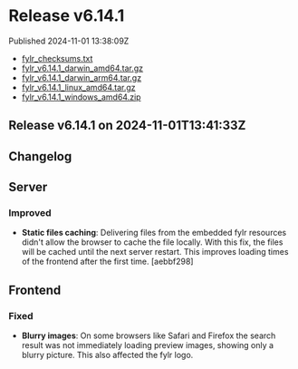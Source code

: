 
# Release v6.14.1

Published 2024-11-01 13:38:09Z

* [fylr_checksums.txt](https://s3.eu-central-1.wasabisys.com/fylr-releases/v6.14.1/fylr_checksums.txt)
* [fylr_v6.14.1_darwin_amd64.tar.gz](https://s3.eu-central-1.wasabisys.com/fylr-releases/v6.14.1/fylr_v6.14.1_darwin_amd64.tar.gz)
* [fylr_v6.14.1_darwin_arm64.tar.gz](https://s3.eu-central-1.wasabisys.com/fylr-releases/v6.14.1/fylr_v6.14.1_darwin_arm64.tar.gz)
* [fylr_v6.14.1_linux_amd64.tar.gz](https://s3.eu-central-1.wasabisys.com/fylr-releases/v6.14.1/fylr_v6.14.1_linux_amd64.tar.gz)
* [fylr_v6.14.1_windows_amd64.zip](https://s3.eu-central-1.wasabisys.com/fylr-releases/v6.14.1/fylr_v6.14.1_windows_amd64.zip)

## Release v6.14.1 on 2024-11-01T13:41:33Z

## Changelog



## Server

### Improved

* **Static files caching**: Delivering files from the embedded fylr resources didn't allow the browser to cache the file locally. With this fix, the files will be cached until the next server restart. This improves loading times of the frontend after the first time. [aebbf298]


## Frontend

### Fixed

* **Blurry images**: On some browsers like Safari and Firefox the search result was not immediately loading preview images, showing only a blurry picture. This also affected the fylr logo.
